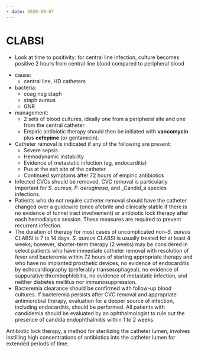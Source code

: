```yaml
---
- date: 2020-09-07
---
```


# CLABSI

- Look at time to positivity: for central line infection, culture becomes positive 2 hours from central line blood compared to peripheral blood

<!--  CLABSI causes, bacteria, management, rx, duration -->

- cause: 
	- central line, HD catheters
- bacteria:
	- coag neg staph
	- staph aureus
	- GNR
- management:
	- 2 sets of blood cultures, ideally one from a peripheral site and one from the central catheter
	- Empiric antibiotic therapy should then be initiated with **vancomycin** plus **cefepime** (or gentamicin).  
- Catheter removal is indicated if any of the following are present:
	- Severe sepsis
	- Hemodynamic instability
	- Evidence of metastatic infection (eg, endocarditis)
	- Pus at the exit site of the catheter
	- Continued symptoms after 72 hours of empiric antibiotics
- Infected CVCs should be removed. CVC removal is particularly important for _S. aureus_, _P. aeruginosa_, and _Candid_a species infections.
- Patients who do not require catheter removal should have the catheter changed over a guidewire (once afebrile and clinically stable if there is no evidence of tunnel tract involvement) or antibiotic lock therapy after each hemodialysis session.  These measures are required to prevent recurrent infection.
- The duration of therapy for most cases of uncomplicated non–_S. aureus_ CLABSI is 7 to 14 days. _S. aureus_ CLABSI is usually treated for at least 4 weeks; however, shorter-term therapy (2 weeks) may be considered in select patients who have immediate catheter removal with resolution of fever and bacteremia within 72 hours of starting appropriate therapy and who have no implanted prosthetic devices, no evidence of endocarditis by echocardiography (preferably transesophageal), no evidence of suppurative thrombophlebitis, no evidence of metastatic infection, and neither diabetes mellitus nor immunosuppression. 
- Bacteremia clearance should be confirmed with follow-up blood cultures. If bacteremia persists after CVC removal and appropriate antimicrobial therapy, evaluation for a deeper source of infection, including endocarditis, should be performed. All patients with candidemia should be evaluated by an ophthalmologist to rule out the presence of candida endophthalmitis within 1 to 2 weeks.


Antibiotic lock therapy, a method for sterilizing the catheter lumen, involves instilling high concentrations of antibiotics into the catheter lumen for extended periods of time. 
